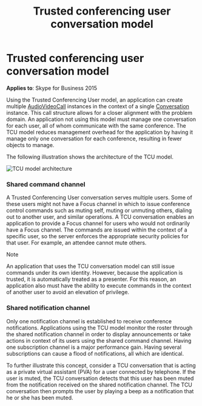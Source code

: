 ﻿---
title: Trusted conferencing user conversation model
TOCTitle: Trusted conferencing user conversation model
ms:assetid: 49a76bad-e38e-4e1b-9660-490748041d32
ms:mtpsurl: https://msdn.microsoft.com/library/Dn466016(v=office.16)
ms:contentKeyID: 65239947
ms.date: 07/27/2015
mtps_version: v=office.16
---

# Trusted conferencing user conversation model

**Applies to**: Skype for Business 2015

Using the Trusted Conferencing User model, an application can create multiple [AudioVideoCall](/dotnet/api/microsoft.rtc.collaboration.audiovideo.audiovideocall?view=ucma-api) instances in the context of a single [Conversation](https://msdn.microsoft.com/library/hh349224\(v=office.16\)) instance. This call structure allows for a closer alignment with the problem domain. An application not using this model must manage one conversation for each user, all of whom communicate with the same conference. The TCU model reduces management overhead for the application by having it manage only one conversation for each conference, resulting in fewer objects to manage.

The following illustration shows the architecture of the TCU model.

![TCU model architecture](images/Dn466016.UCMA3-TCUArch(Office.16).png "TCU model architecture")

### Shared command channel

A Trusted Conferencing User conversation serves multiple users. Some of these users might not have a Focus channel in which to issue conference control commands such as muting self, muting or unmuting others, dialing out to another user, and similar operations. A TCU conversation enables an application to provide a Focus channel for users who would not ordinarily have a Focus channel. The commands are issued within the context of a specific user, so the server enforces the appropriate security policies for that user. For example, an attendee cannot mute others.

> [!NOTE]
> An application that uses the TCU conversation model can still issue commands under its own identity. However, because the application is trusted, it is automatically treated as a presenter. For this reason, an application also must have the ability to execute commands in the context of another user to avoid an elevation of privilege.

### Shared notification channel

Only one notification channel is established to receive conference notifications. Applications using the TCU model monitor the roster through the shared notification channel in order to display announcements or take actions in context of its users using the shared command channel. Having one subscription channel is a major performance gain. Having several subscriptions can cause a flood of notifications, all which are identical.

To further illustrate this concept, consider a TCU conversation that is acting as a private virtual assistant (PVA) for a user connected by telephone. If the user is muted, the TCU conversation detects that this user has been muted from the notification received on the shared notification channel. The TCU conversation then prompts the user by playing a beep as a notification that he or she has been muted.

